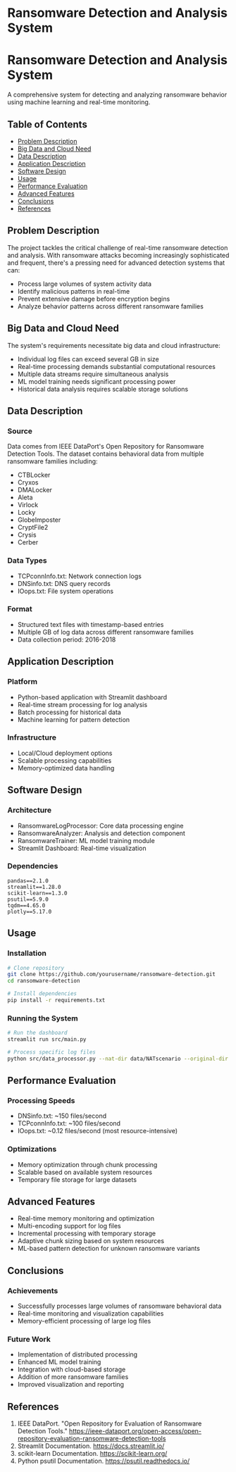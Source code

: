 # Ransomware Detection and Analysis System

# Ransomware Detection and Analysis System

A comprehensive system for detecting and analyzing ransomware behavior using machine learning and real-time monitoring.

## Table of Contents
- [Problem Description](#problem-description)
- [Big Data and Cloud Need](#big-data-and-cloud-need)
- [Data Description](#data-description)
- [Application Description](#application-description)
- [Software Design](#software-design)
- [Usage](#usage)
- [Performance Evaluation](#performance-evaluation)
- [Advanced Features](#advanced-features)
- [Conclusions](#conclusions)
- [References](#references)

## Problem Description

The project tackles the critical challenge of real-time ransomware detection and analysis. With ransomware attacks becoming increasingly sophisticated and frequent, there's a pressing need for advanced detection systems that can:
* Process large volumes of system activity data
* Identify malicious patterns in real-time
* Prevent extensive damage before encryption begins
* Analyze behavior patterns across different ransomware families

## Big Data and Cloud Need

The system's requirements necessitate big data and cloud infrastructure:
* Individual log files can exceed several GB in size
* Real-time processing demands substantial computational resources
* Multiple data streams require simultaneous analysis
* ML model training needs significant processing power
* Historical data analysis requires scalable storage solutions

## Data Description

### Source
Data comes from IEEE DataPort's Open Repository for Ransomware Detection Tools. The dataset contains behavioral data from multiple ransomware families including:
* CTBLocker
* Cryxos
* DMALocker
* Aleta
* Virlock
* Locky
* GlobeImposter
* CryptFile2
* Crysis
* Cerber

### Data Types
* TCPconnInfo.txt: Network connection logs
* DNSinfo.txt: DNS query records
* IOops.txt: File system operations

### Format
* Structured text files with timestamp-based entries
* Multiple GB of log data across different ransomware families
* Data collection period: 2016-2018

## Application Description

### Platform
* Python-based application with Streamlit dashboard
* Real-time stream processing for log analysis
* Batch processing for historical data
* Machine learning for pattern detection

### Infrastructure
* Local/Cloud deployment options
* Scalable processing capabilities
* Memory-optimized data handling

## Software Design

### Architecture
* RansomwareLogProcessor: Core data processing engine
* RansomwareAnalyzer: Analysis and detection component
* RansomwareTrainer: ML model training module
* Streamlit Dashboard: Real-time visualization

### Dependencies
```
pandas==2.1.0
streamlit==1.28.0
scikit-learn==1.3.0
psutil==5.9.0
tqdm==4.65.0
plotly==5.17.0
```

## Usage

### Installation
```bash
# Clone repository
git clone https://github.com/yourusername/ransomware-detection.git
cd ransomware-detection

# Install dependencies
pip install -r requirements.txt
```

### Running the System
```bash
# Run the dashboard
streamlit run src/main.py

# Process specific log files
python src/data_processor.py --nat-dir data/NATscenario --original-dir data/originalScenario
```

## Performance Evaluation

### Processing Speeds
* DNSinfo.txt: ~150 files/second
* TCPconnInfo.txt: ~100 files/second
* IOops.txt: ~0.12 files/second (most resource-intensive)

### Optimizations
* Memory optimization through chunk processing
* Scalable based on available system resources
* Temporary file storage for large datasets

## Advanced Features

* Real-time memory monitoring and optimization
* Multi-encoding support for log files
* Incremental processing with temporary storage
* Adaptive chunk sizing based on system resources
* ML-based pattern detection for unknown ransomware variants

## Conclusions

### Achievements
* Successfully processes large volumes of ransomware behavioral data
* Real-time monitoring and visualization capabilities
* Memory-efficient processing of large log files

### Future Work
* Implementation of distributed processing
* Enhanced ML model training
* Integration with cloud-based storage
* Addition of more ransomware families
* Improved visualization and reporting

## References

1. IEEE DataPort. "Open Repository for Evaluation of Ransomware Detection Tools." https://ieee-dataport.org/open-access/open-repository-evaluation-ransomware-detection-tools
2. Streamlit Documentation. https://docs.streamlit.io/
3. scikit-learn Documentation. https://scikit-learn.org/
4. Python psutil Documentation. https://psutil.readthedocs.io/
